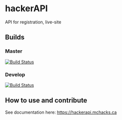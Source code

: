 # hackerAPI

API for registration, live-site

## Builds

### Master

[![Build Status](https://travis-ci.org/hackmcgill/hackerAPI.svg?branch=master)](https://travis-ci.org/hackmcgill/hackerAPI)

### Develop

[![Build Status](https://travis-ci.org/hackmcgill/hackerAPI.svg?branch=develop)](https://travis-ci.org/hackmcgill/hackerAPI)

## How to use and contribute

See documentation here: <https://hackerapi.mchacks.ca>
